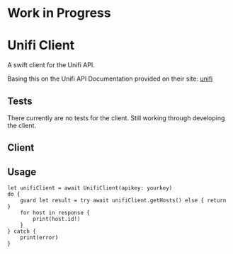 # Work in Progress
# Unifi Client

A swift client for the Unifi API.
                    
Basing this on the Unifi API Documentation provided on their site: [unifi](https://developer.ui.com/unifi-api/gettingstarted/)

## Tests
There currently are no tests for the client. Still working through developing the client.

## Client
 

## Usage 

```
let unifiClient = await UnifiClient(apikey: yourkey)
do {
    guard let result = try await unifiClient.getHosts() else { return }
    for host in response {
        print(host.id!)
    }
} catch {
    print(error)
}
```
